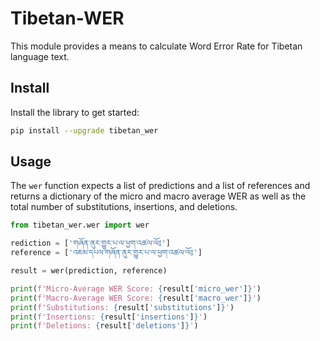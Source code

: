 # Tibetan-WER

This module provides a means to calculate Word Error Rate for Tibetan language text.

## Install

Install the library to get started:

```bash
pip install --upgrade tibetan_wer
```

## Usage

The `wer` function expects a list of predictions and a list of references and returns a dictionary of the micro and macro average WER as well as the total number of substitutions, insertions, and deletions.

```python
from tibetan_wer.wer import wer

rediction = ['གཞོན་ནུར་གྱུར་པ་ལ་ཕྱག་འཚལ་ལོ༔']
reference = ['འཇམ་དཔལ་གཞོན་ནུར་གྱུར་པ་ལ་ཕྱག་འཚལ་ལོ༔']

result = wer(prediction, reference)

print(f'Micro-Average WER Score: {result['micro_wer']}')
print(f'Macro-Average WER Score: {result['macro_wer']}')
print(f'Substitutions: {result['substitutions']}')
print(f'Insertions: {result['insertions']}')
print(f'Deletions: {result['deletions']}')
```
